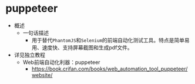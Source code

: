 # puppeteer

* 概述
  * 一句话描述
    * 用于替代`PhantomJS`和`Selenium`的前端自动化测试工具。特点是简单易用、速度快、支持屏幕截图和生成pdf文件。
* 详见独立教程
  * Web前端自动化利器：puppeteer
    * https://book.crifan.com/books/web_automation_tool_puppeteer/website/
